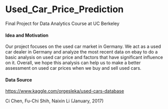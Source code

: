 # Used_Car_Price_Prediction
Final Project for Data Analytics Course at UC Berkeley

#### Idea and Motivation
Our project focuses on the used car market in Germany. We act as a used car dealer in Germany and analyze the most recent data on ebay to do a basic analysis on used car price and factors that have significant influence on it. Overall, we hope this analysis can help us to make a better assessment on used car prices when we buy and sell used cars.

#### Data Source
https://www.kaggle.com/orgesleka/used-cars-database

Ci Chen, Fu-Chi Shih, Naixin Li (January, 2017)
